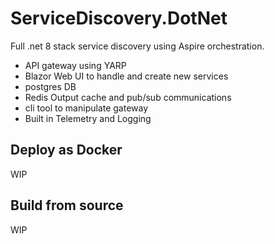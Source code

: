 # ServiceDiscovery.DotNet

Full .net 8 stack service discovery using Aspire orchestration.

- API gateway using YARP
- Blazor Web UI to handle and create new services
- postgres DB
- Redis Output cache and pub/sub communications
- cli tool to manipulate gateway
- Built in Telemetry and Logging

## Deploy as Docker

WIP

## Build from source

WIP
